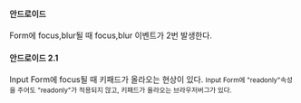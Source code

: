 #### 안드로이드 

Form에 focus,blur될 때 focus,blur 이벤트가 2번 발생한다. 


#### 안드로이드 2.1 

Input Form에 focus될 때 키패드가 올라오는 현상이 있다. 
<small>Input Form에 "readonly"속성을 주어도 "readonly"가 적용되지 않고, 키패드가 올라오는 브라우저버그가 있다.</small>